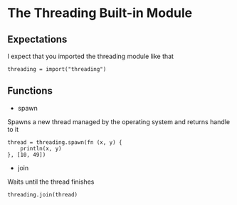 # The Threading Built-in Module

## Expectations

I expect that you imported the threading module like that

```
threading = import("threading")
```

## Functions

- spawn

Spawns a new thread managed by the operating system and returns handle to it

```
thread = threading.spawn(fn (x, y) {
    println(x, y)
}, [10, 49])
```

- join

Waits until the thread finishes

```
threading.join(thread)
```
